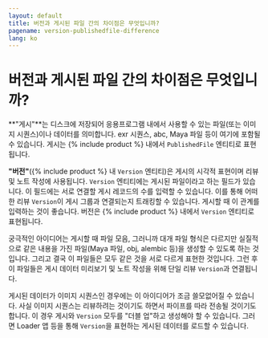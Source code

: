 ```yaml
---
layout: default
title: 버전과 게시된 파일 간의 차이점은 무엇입니까?
pagename: version-publishedfile-difference
lang: ko
---
```


# 버전과 게시된 파일 간의 차이점은 무엇입니까?

**"게시"**는 디스크에 저장되어 응용프로그램 내에서 사용할 수 있는 파일(또는 이미지 시퀀스)이나 데이터를 의미합니다. exr 시퀀스, abc, Maya 파일 등이 여기에 포함될 수 있습니다. 게시는 {% include product %} 내에서 `PublishedFile` 엔티티로 표현됩니다.

**"버전"**({% include product %} 내 `Version` 엔티티)은 게시의 시각적 표현이며 리뷰 및 노트 작성에 사용됩니다. `Version` 엔티티에는 게시된 파일이라고 하는 필드가 있습니다. 이 필드에는 서로 연결할 게시 레코드의 수를 입력할 수 있습니다. 이를 통해 어떠한 리뷰 `Version`이 게시 그룹과 연결되는지 트래킹할 수 있습니다. 게시할 때 이 관계를 입력하는 것이 좋습니다. 버전은 {% include product %} 내에서 `Version` 엔티티로 표현됩니다.

궁극적인 아이디어는 게시할 때 파일 모음, 그러니까 대개 파일 형식은 다르지만 실질적으로 같은 내용을 가진 파일(Maya 파일, obj, alembic 등)을 생성할 수 있도록 하는 것입니다. 그리고 결국 이 파일들은 모두 같은 것을 서로 다르게 표현한 것입니다. 그런 후 이 파일들은 게시 데이터 미리보기 및 노트 작성을 위해 단일 리뷰 `Version`과 연결됩니다.

게시된 데이터가 이미지 시퀀스인 경우에는 이 아이디어가 조금 쓸모없어질 수 있습니다. 사실 이미지 시퀀스는 리뷰하려는 것이기도 하면서 파이프를 따라 전송될 것이기도 합니다. 이 경우 게시와 `Version` 모두를 "더블 업"하고 생성해야 할 수 있습니다. 그러면 Loader 앱 등을 통해 `Version`을 표현하는 게시된 데이터를 로드할 수 있습니다.
